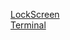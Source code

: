 [LockScreen](https://github.com/betterlockscreen/betterlockscreen) 
<br/>
[Terminal](https://github.com/alacritty/alacritty)
<br/>

